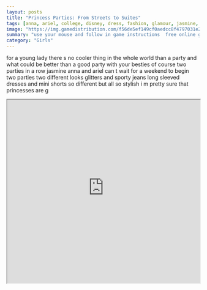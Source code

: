 ```yaml
---
layout: posts
title: "Princess Parties: From Streets to Suites"
tags: [anna, ariel, college, disney, dress, fashion, glamour, jasmine, modern, party, princess, style, hip, hop, free, online, games, oyna, game, free, games, play, play, games]
image: "https://img.gamedistribution.com/f56de5ef149cf0aedcc8f4797031e229.jpg"
summary: "use your mouse and follow in game instructions  free online games oyna game free games play play games"
category: "Girls"
---
```


for a young lady there s no cooler thing in the whole world than a party and what could be better than a good party with your besties of course two parties in a row jasmine anna and ariel can t wait for a weekend to begin two parties two different looks glitters and sporty jeans long sleeved dresses and mini shorts so different but all so stylish i m pretty sure that princesses are g

<iframe width="100%" height="480px;" src="https://html5.gamedistribution.com/f56de5ef149cf0aedcc8f4797031e229/"></iframe>